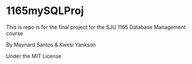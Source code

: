 # 1165mySQLProj
This is repo is for the final project for the SJU 1165 Database Management course

By Maynard Santos & Kwesi Yankson 

Under the MIT License 
